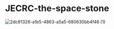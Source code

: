 # JECRC-the-space-stone
![2dc81326-a1b5-4863-a5a5-680630bb4f46 (1)](https://user-images.githubusercontent.com/86589509/123591266-6114f200-d809-11eb-9d51-0e2eef2d50a1.jpg)
